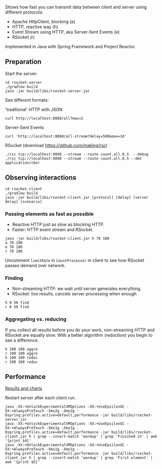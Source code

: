 Shows how fast you can transmit data between client and server using different protocols:

- Apache HttpClient, blocking (a)
- HTTP, reactive way (h)
- Event Stream using HTTP, aka Server-Sent Events (e)
- RSocket (r)

Implemented in Java with Spring Framework and Project Reactor.

## Preparation

Start the server:
```
cd rsocket-server
./gradlew build
java -jar build/libs/rsocket-server.jar
```

See different formats:

'traditional' HTTP with JSON
```
curl http://localhost:8080/all?max=2
```

Server-Sent Events
```
curl 'http://localhost:8080/all-stream?delay=500&max=10'
```

RSocket (download https://github.com/making/rsc)
```
./rsc tcp://localhost:9898 --stream --route count.all.0.5  --debug
./rsc tcp://localhost:9898 --stream --route count.all.0.5 --dmt application/cbor
```

## Observing interactions

```
cd rsocket-client
./gradlew build
java -jar build/libs/rsocket-client.jar [protocol] [delay] [server delay] [scenario]
```

### Passing elements as fast as possible

- Reactive HTTP just as slow as blocking HTTP.
- Faster: HTTP event stream and RSocket.

```
java -jar build/libs/rsocket-client.jar h 70 100
a 70 100
e 70 100
r 70 100
```

Uncomment `limitRate` in `CountProcessor` in client to see how RSocket passes demand over network.

### Finding

- Non-streaming HTTP: we wait until server generates everything.
- RSocket: live results, cancels server processing when enough.

```
h 0 50 find
r 0 50 find
```

### Aggregating vs. reducing

If you collect all results before you do your work, non-streaming HTTP and RSocket are equally slow.
With a better algorithm (reduction) you begin to see a difference.

```
h 100 100 aggre
r 100 100 aggre
h 100 100 reduc
r 100 100 reduc
```

## Performance

[Results and charts](https://docs.google.com/spreadsheets/d/1qbOcMCGDOWLkRAWcLlnecCV8FHJBOnmdQNTIVw31HE0/edit?usp=sharing)

Restart server after each client run.

```
java -XX:+UnlockExperimentalVMOptions -XX:+UseEpsilonGC -XX:+AlwaysPreTouch -Xms2g -Xmx2g -Dspring.profiles.active=default,performance -jar build/libs/rsocket-server.jar
java -XX:+UnlockExperimentalVMOptions -XX:+UseEpsilonGC -XX:+AlwaysPreTouch -Xms1g -Xmx1g -Dspring.profiles.active=default,performance -jar build/libs/rsocket-client.jar h | grep --invert-match 'warmup' | grep 'Finished in' | awk '{print $4}'
java -XX:+UnlockExperimentalVMOptions -XX:+UseEpsilonGC -XX:+AlwaysPreTouch -Xms1g -Xmx1g -Dspring.profiles.active=default,performance -jar build/libs/rsocket-client.jar h | grep --invert-match 'warmup' | grep 'First element' | awk '{print $5}'
```
